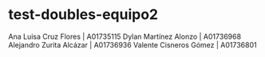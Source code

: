 # test-doubles-equipo2
Ana Luisa Cruz Flores | A01735115
Dylan Martínez Alonzo | A01736968
Alejandro Zurita Alcázar | A01736936
Valente Cisneros Gómez | A01736801
